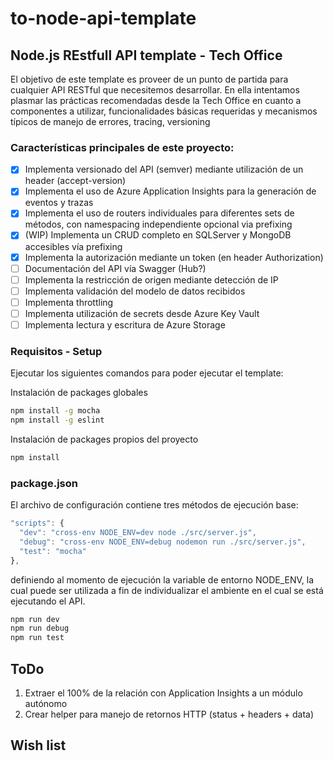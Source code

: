 # to-node-api-template
## Node.js REstfull API template - Tech Office

El objetivo de este template es proveer de un punto de partida para cualquier API RESTful que necesitemos desarrollar. En ella intentamos plasmar las prácticas recomendadas desde la Tech Office en cuanto a componentes a utilizar, funcionalidades básicas requeridas y mecanismos típicos de manejo de errores, tracing, versioning

### Características principales de este proyecto:
- [x] Implementa versionado del API (semver) mediante utilización de un header (accept-version)
- [x] Implementa el uso de Azure Application Insights para la generación de eventos y trazas
- [x] Implementa el uso de routers individuales para diferentes sets de métodos, con namespacing independiente opcional via prefixing
- [x] \(WIP\) Implementa un CRUD completo en SQLServer y MongoDB accesibles vía prefixing
- [x] Implementa la autorización mediante un token (en header Authorization)
- [ ] Documentación del API vía Swagger \(Hub?\)
- [ ] Implementa la restricción de origen mediante detección de IP
- [ ] Implementa validación del modelo de datos recibidos
- [ ] Implementa throttling
- [ ] Implementa utilización de secrets desde Azure Key Vault
- [ ] Implementa lectura y escritura de Azure Storage

### Requisitos - Setup
Ejecutar los siguientes comandos para poder ejecutar el template:

Instalación de packages globales
```bash
npm install -g mocha
npm install -g eslint
```

Instalación de packages propios del proyecto
```bash
npm install
```
### package.json
El archivo de configuración contiene tres métodos de ejecución base:

```javascript
"scripts": {
  "dev": "cross-env NODE_ENV=dev node ./src/server.js",
  "debug": "cross-env NODE_ENV=debug nodemon run ./src/server.js",
  "test": "mocha"
},
```
definiendo al momento de ejecución la variable de entorno NODE_ENV, la cual puede ser utilizada a fin de individualizar el ambiente en el cual se está ejecutando el API.

```bash
npm run dev
npm run debug
npm run test
```

## ToDo
1. Extraer el 100% de la relación con Application Insights a un módulo autónomo
2. Crear helper para manejo de retornos HTTP (status + headers + data)

## Wish list
